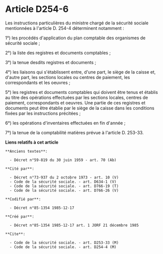 # Article D254-6

Les instructions particulières du ministre chargé de la sécurité sociale mentionnées à l'article D. 254-4 déterminent
notamment : 

1°) les procédés d'application du plan comptable des organismes de sécurité sociale ; 

2°) la liste des registres et documents comptables ; 

3°) la tenue desdits registres et documents ; 

4°) les liaisons qui s'établissent entre, d'une part, le siège de la caisse et, d'autre part, les sections locales ou centres
de paiement, les correspondants et les oeuvres ; 

5°) les registres et documents comptables qui doivent être tenus et établis au titre des opérations effectuées par les
sections locales, centres de paiement, correspondants et oeuvres. Une partie de ces registres et documents peut être établie
par le siège de la caisse dans les conditions fixées par les instructions précitées ; 

6°) les opérations d'inventaires effectuées en fin d'année ; 

7°) la tenue de la comptabilité matières prévue à l'article D. 253-33.

**Liens relatifs à cet article**

	**Anciens textes**:

	  - Décret n°59-819 du 30 juin 1959 - art. 70 (Ab)

	**Cité par**:

	  - Décret n°73-937 du 2 octobre 1973 - art. 10 (V)
	  - Code de la sécurité sociale. - art. D634-1 (V)
	  - Code de la sécurité sociale. - art. D766-19 (T)
	  - Code de la sécurité sociale. - art. D766-26 (V)

	**Codifié par**:

	  - Décret n°85-1354 1985-12-17

	**Créé par**:

	  - Décret n°85-1354 1985-12-17 art. 1 JORF 21 décembre 1985

	**Cite**:

	  - Code de la sécurité sociale. - art. D253-33 (M)
	  - Code de la sécurité sociale. - art. D254-4 (M)
